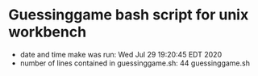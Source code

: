 # Guessinggame bash script for unix workbench

* date and time make was run: Wed Jul 29 19:20:45 EDT 2020
* number of lines contained in guessinggame.sh: 44 guessinggame.sh
